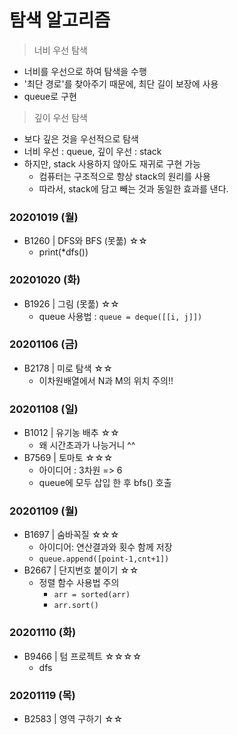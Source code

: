 # 탐색 알고리즘

> 너비 우선 탐색
- 너비를 우선으로 하여 탐색을 수행
- '최단 경로'를 찾아주기 때문에, 최단 길이 보장에 사용
- queue로 구현

> 깊이 우선 탐색
- 보다 깊은 것을 우선적으로 탐색
- 너비 우선 : queue, 깊이 우선 : stack
- 하지만, stack 사용하지 않아도 재귀로 구현 가능
    - 컴퓨터는 구조적으로 항상 stack의 원리를 사용
    - 따라서, stack에 담고 빼는 것과 동일한 효과를 낸다.

### 20201019 (월)
- B1260 | DFS와 BFS (못풂) ☆☆
    - print(*dfs())

### 20201020 (화)
- B1926 | 그림 (못풂) ☆☆
    - queue 사용법 : `queue = deque([[i, j]]) `

### 20201106 (금)
- B2178 | 미로 탐색 ☆☆
   - 이차원배열에서 N과 M의 위치 주의!!

### 20201108 (일)
- B1012 | 유기농 배추 ☆☆
   - 왜 시간초과가 나능거니 ^^
- B7569 | 토마토 ☆☆☆
    - 아이디어 : 3차원 => 6
    - queue에 모두 삽입 한 후 bfs() 호출

### 20201109 (월)
- B1697 | 숨바꼭질 ☆☆☆
    - 아이디어: 연산결과와 횟수 함께 저장
    - `queue.append([point-1,cnt+1])`
- B2667 | 단지번호 붙이기 ☆☆
    - 정렬 함수 사용법 주의
        - `arr = sorted(arr)`
        - `arr.sort()`

### 20201110 (화)
- B9466 | 텀 프로젝트 ☆☆☆☆
    - dfs

### 20201119 (목)
- B2583 | 영역 구하기 ☆☆
